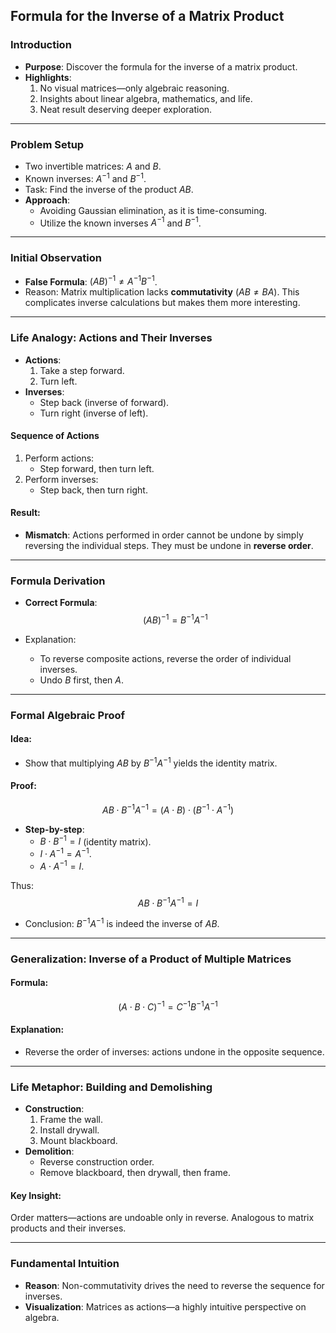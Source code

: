 ## Formula for the Inverse of a Matrix Product

### Introduction
- **Purpose**: Discover the formula for the inverse of a matrix product.
- **Highlights**:
  1. No visual matrices—only algebraic reasoning.
  2. Insights about linear algebra, mathematics, and life.
  3. Neat result deserving deeper exploration.

---

### Problem Setup
- Two invertible matrices: $A$ and $B$.
- Known inverses: $A^{-1}$ and $B^{-1}$.
- Task: Find the inverse of the product $AB$.
- **Approach**:
  - Avoiding Gaussian elimination, as it is time-consuming.
  - Utilize the known inverses $A^{-1}$ and $B^{-1}$.

---

### Initial Observation
- **False Formula**: $(AB)^{-1} \neq A^{-1} B^{-1}$.
- Reason: Matrix multiplication lacks **commutativity** ($AB \neq BA$). This complicates inverse calculations but makes them more interesting.

---

### Life Analogy: Actions and Their Inverses
- **Actions**:
  1. Take a step forward.
  2. Turn left.
- **Inverses**:
  - Step back (inverse of forward).
  - Turn right (inverse of left).

#### Sequence of Actions
1. Perform actions:
   - Step forward, then turn left.
2. Perform inverses:
   - Step back, then turn right.

#### Result:
- **Mismatch**: Actions performed in order cannot be undone by simply reversing the individual steps. They must be undone in **reverse order**.

---

### Formula Derivation
- **Correct Formula**:
  $$
  (AB)^{-1} = B^{-1}A^{-1}
  $$

- Explanation:
  - To reverse composite actions, reverse the order of individual inverses.
  - Undo $B$ first, then $A$.

---

### Formal Algebraic Proof
#### Idea:
- Show that multiplying $AB$ by $B^{-1}A^{-1}$ yields the identity matrix.

#### Proof:
$$
AB \cdot B^{-1}A^{-1} = (A \cdot B) \cdot (B^{-1} \cdot A^{-1})
$$

- **Step-by-step**:
  - $B \cdot B^{-1} = I$ (identity matrix).
  - $I \cdot A^{-1} = A^{-1}$.
  - $A \cdot A^{-1} = I$.

Thus:
$$
AB \cdot B^{-1}A^{-1} = I
$$

- Conclusion: $B^{-1}A^{-1}$ is indeed the inverse of $AB$.

---

### Generalization: Inverse of a Product of Multiple Matrices
#### Formula:
$$
(A \cdot B \cdot C)^{-1} = C^{-1}B^{-1}A^{-1}
$$

#### Explanation:
- Reverse the order of inverses: actions undone in the opposite sequence.

---

### Life Metaphor: Building and Demolishing
- **Construction**:
  1. Frame the wall.
  2. Install drywall.
  3. Mount blackboard.
- **Demolition**:
  - Reverse construction order.
  - Remove blackboard, then drywall, then frame.

#### Key Insight:
Order matters—actions are undoable only in reverse. Analogous to matrix products and their inverses.

---

### Fundamental Intuition
- **Reason**: Non-commutativity drives the need to reverse the sequence for inverses.
- **Visualization**: Matrices as actions—a highly intuitive perspective on algebra.
